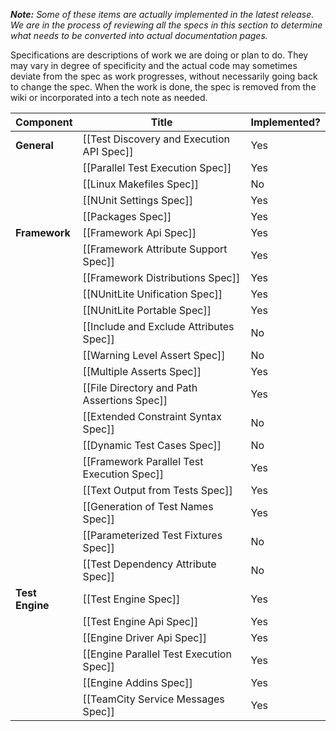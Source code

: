 _**Note:** Some of these items are actually implemented in the latest release. We are in the process of reviewing all the specs in this section to determine what needs to be converted into actual documentation pages._
 
Specifications are descriptions of work we are doing or plan to do. They may vary in degree of specificity and the actual code may sometimes deviate from the spec as work progresses, without necessarily going back to change the spec. When the work is done, the spec is removed from the wiki or incorporated into a tech note as needed.

|  Component      |  Title                                     |  Implemented?  |
|-----------------|--------------------------------------------|----------------|
|  **General**    | [[Test Discovery and Execution API Spec]]  | Yes            |
|                 | [[Parallel Test Execution Spec]]           | Yes            |
|                 | [[Linux Makefiles Spec]]                   | No             |
|                 | [[NUnit Settings Spec]]                    | Yes            |
|                 | [[Packages Spec]]                          | Yes            |
|  **Framework**  | [[Framework Api Spec]]                     | Yes            |
|                 | [[Framework Attribute Support Spec]]       | Yes            |
|                 | [[Framework Distributions Spec]]           | Yes            |
|                 | [[NUnitLite Unification Spec]]             | Yes            |
|                 | [[NUnitLite Portable Spec]]                | Yes            |
|                 | [[Include and Exclude Attributes Spec]]    | No             |
|                 | [[Warning Level Assert Spec]]              | No             |
|                 | [[Multiple Asserts Spec]]                  | Yes            |
|                 | [[File Directory and Path Assertions Spec]]| Yes            |
|                 | [[Extended Constraint Syntax Spec]]        | No             |
|                 | [[Dynamic Test Cases Spec]]                | No             |
|                 | [[Framework Parallel Test Execution Spec]] | Yes            |
|                 | [[Text Output from Tests Spec]]            | Yes            |
|                 | [[Generation of Test Names Spec]]          | Yes            |
|                 | [[Parameterized Test Fixtures Spec]]       | No             |
|                 | [[Test Dependency Attribute Spec]]         | No             |
| **Test Engine** | [[Test Engine Spec]]                       | Yes            |
|                 | [[Test Engine Api Spec]]                   | Yes            |
|                 | [[Engine Driver Api Spec]]                 | Yes            |
|                 | [[Engine Parallel Test Execution Spec]]    | Yes            |
|                 | [[Engine Addins Spec]]                     | Yes            |
|                 | [[TeamCity Service Messages Spec]]         | Yes            |
